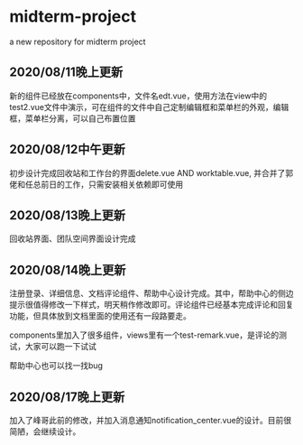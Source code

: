 # midterm-project
a new repository for midterm project
## 2020/08/11晚上更新
新的组件已经放在components中，文件名edt.vue，使用方法在view中的test2.vue文件中演示，可在组件的文件中自己定制编辑框和菜单栏的外观，编辑框，菜单栏分离，可以自己布置位置

## 2020/08/12中午更新
初步设计完成回收站和工作台的界面delete.vue AND worktable.vue, 并合并了郭佬和任总前日的工作，只需安装相关依赖即可使用

## 2020/08/13晚上更新
回收站界面、团队空间界面设计完成

## 2020/08/14晚上更新
注册登录、详细信息、文档评论组件、帮助中心设计完成。其中，帮助中心的侧边提示很值得修改一下样式，明天稍作修改即可。评论组件已经基本完成评论和回复功能，但具体放到文档里面的使用还有一段路要走。

components里加入了很多组件，views里有一个test-remark.vue，是评论的测试，大家可以跑一下试试

帮助中心也可以找一找bug

## 2020/08/17晚上更新

加入了峰哥此前的修改，并加入消息通知notification_center.vue的设计。目前很简陋，会继续设计。